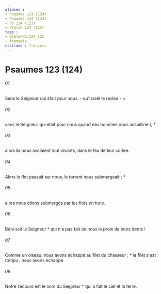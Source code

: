 ```yaml
---
aliases : 
- Psaumes 123 (124)
- Psaumes 124 (123)
- Ps 124 (123)
- Psalms 124 (123)
tags : 
- Bible/Ps/124_123
- français
cssclass : français
---
```


# Psaumes 123 (124)

###### 01
Sans le Seigneur qui était pour nous, - qu'Israël le redise - +
###### 02
sans le Seigneur qui était pour nous quand des hommes nous assaillirent, *
###### 03
alors ils nous avalaient tout vivants, dans le feu de leur colère.
###### 04
Alors le flot passait sur nous, le torrent nous submergeait ; *
###### 05
alors nous étions submergés par les flots en furie.
###### 06
Béni soit le Seigneur * qui n'a pas fait de nous la proie de leurs dents !
###### 07
Comme un oiseau, nous avons échappé au filet du chasseur ; * le filet s'est rompu : nous avons échappé.
###### 08
Notre secours est le nom du Seigneur * qui a fait le ciel et la terre.
